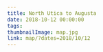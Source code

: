 ```yaml
---
title: North Utica to Augusta
date: 2018-10-12 00:00:00
tags:
thumbnailImage: map.jpg
link: map/?dates=2018/10/12
---
```

<!-- excerpt -->

